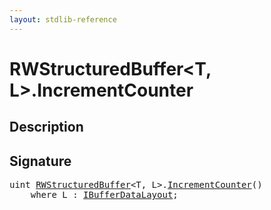 ```yaml
---
layout: stdlib-reference
---
```


# RWStructuredBuffer\<T, L\>\.IncrementCounter

## Description





## Signature 

<pre>
<span class="code_keyword">uint</span> <a href="/stdlib-reference/types/RWStructuredBuffer/index" class="code_type">RWStructuredBuffer</a>&lt;T, L&gt;.<a href="/stdlib-reference/types/RWStructuredBuffer/IncrementCounter">IncrementCounter</a>()
    <span class='code_keyword'>where</span> L : <a href="/stdlib-reference/interfaces/IBufferDataLayout/index" class="code_type">IBufferDataLayout</a>;

</pre>

